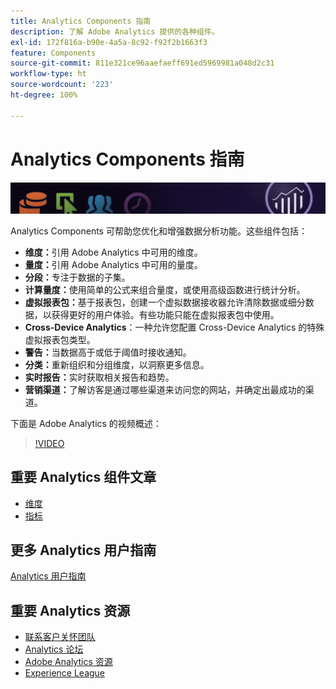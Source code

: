 ```yaml
---
title: Analytics Components 指南
description: 了解 Adobe Analytics 提供的各种组件。
exl-id: 172f816a-b90e-4a5a-8c92-f92f2b1663f3
feature: Components
source-git-commit: 811e321ce96aaefaeff691ed5969981a048d2c31
workflow-type: ht
source-wordcount: '223'
ht-degree: 100%

---
```


# Analytics Components 指南

![横幅](../../assets/doc_banner_components.png)

Analytics Components 可帮助您优化和增强数据分析功能。这些组件包括：

* **维度：**&#x200B;引用 Adobe Analytics 中可用的维度。
* **量度：**&#x200B;引用 Adobe Analytics 中可用的量度。
* **分段：**&#x200B;专注于数据的子集。
* **计算量度：**&#x200B;使用简单的公式来组合量度，或使用高级函数进行统计分析。
* **虚拟报表包：**&#x200B;基于报表包，创建一个虚拟数据接收器允许清除数据或细分数据，以获得更好的用户体验。有些功能只能在虚拟报表包中使用。
* **Cross-Device Analytics**：一种允许您配置 Cross-Device Analytics 的特殊虚拟报表包类型。
* **警告：**&#x200B;当数据高于或低于阈值时接收通知。
* **分类：**&#x200B;重新组织和分组维度，以洞察更多信息。
* **实时报告：**&#x200B;实时获取相关报告和趋势。
* **营销渠道：**&#x200B;了解访客是通过哪些渠道来访问您的网站，并确定出最成功的渠道。

下面是 Adobe Analytics 的视频概述：

>[!VIDEO](https://video.tv.adobe.com/v/27429/?quality=12)

## 重要 Analytics 组件文章

* [维度](dimensions/overview.md)
* [指标](metrics/overview.md)

## 更多 Analytics 用户指南

[Analytics 用户指南](https://experienceleague.adobe.com/docs/analytics.html)

## 重要 Analytics 资源

* [联系客户关怀团队](https://experienceleague.adobe.com/?support-solution=Analytics#support)
* [Analytics 论坛](https://forums.adobe.com/community/experience-cloud/analytics-cloud/analytics)
* [Adobe Analytics 资源](https://forums.adobe.com/message/10660755)
* [Experience League](https://landing.adobe.com/experience-league/)
